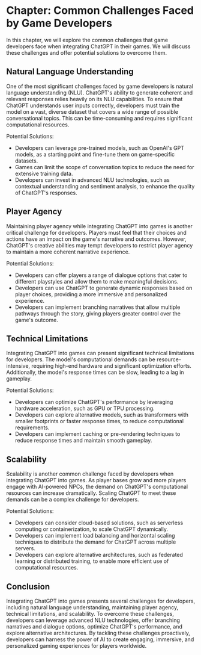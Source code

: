 Chapter: Common Challenges Faced by Game Developers
===================================================

In this chapter, we will explore the common challenges that game developers face when integrating ChatGPT in their games. We will discuss these challenges and offer potential solutions to overcome them.

Natural Language Understanding
------------------------------

One of the most significant challenges faced by game developers is natural language understanding (NLU). ChatGPT's ability to generate coherent and relevant responses relies heavily on its NLU capabilities. To ensure that ChatGPT understands user inputs correctly, developers must train the model on a vast, diverse dataset that covers a wide range of possible conversational topics. This can be time-consuming and requires significant computational resources.

Potential Solutions:

* Developers can leverage pre-trained models, such as OpenAI's GPT models, as a starting point and fine-tune them on game-specific datasets.
* Games can limit the scope of conversation topics to reduce the need for extensive training data.
* Developers can invest in advanced NLU technologies, such as contextual understanding and sentiment analysis, to enhance the quality of ChatGPT's responses.

Player Agency
-------------

Maintaining player agency while integrating ChatGPT into games is another critical challenge for developers. Players must feel that their choices and actions have an impact on the game's narrative and outcomes. However, ChatGPT's creative abilities may tempt developers to restrict player agency to maintain a more coherent narrative experience.

Potential Solutions:

* Developers can offer players a range of dialogue options that cater to different playstyles and allow them to make meaningful decisions.
* Developers can use ChatGPT to generate dynamic responses based on player choices, providing a more immersive and personalized experience.
* Developers can implement branching narratives that allow multiple pathways through the story, giving players greater control over the game's outcome.

Technical Limitations
---------------------

Integrating ChatGPT into games can present significant technical limitations for developers. The model's computational demands can be resource-intensive, requiring high-end hardware and significant optimization efforts. Additionally, the model's response times can be slow, leading to a lag in gameplay.

Potential Solutions:

* Developers can optimize ChatGPT's performance by leveraging hardware acceleration, such as GPU or TPU processing.
* Developers can explore alternative models, such as transformers with smaller footprints or faster response times, to reduce computational requirements.
* Developers can implement caching or pre-rendering techniques to reduce response times and maintain smooth gameplay.

Scalability
-----------

Scalability is another common challenge faced by developers when integrating ChatGPT into games. As player bases grow and more players engage with AI-powered NPCs, the demand on ChatGPT's computational resources can increase dramatically. Scaling ChatGPT to meet these demands can be a complex challenge for developers.

Potential Solutions:

* Developers can consider cloud-based solutions, such as serverless computing or containerization, to scale ChatGPT dynamically.
* Developers can implement load balancing and horizontal scaling techniques to distribute the demand for ChatGPT across multiple servers.
* Developers can explore alternative architectures, such as federated learning or distributed training, to enable more efficient use of computational resources.

Conclusion
----------

Integrating ChatGPT into games presents several challenges for developers, including natural language understanding, maintaining player agency, technical limitations, and scalability. To overcome these challenges, developers can leverage advanced NLU technologies, offer branching narratives and dialogue options, optimize ChatGPT's performance, and explore alternative architectures. By tackling these challenges proactively, developers can harness the power of AI to create engaging, immersive, and personalized gaming experiences for players worldwide.
